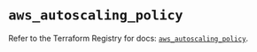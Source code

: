 # `aws_autoscaling_policy`

Refer to the Terraform Registry for docs: [`aws_autoscaling_policy`](https://registry.terraform.io/providers/hashicorp/aws/6.19.0/docs/resources/autoscaling_policy).
